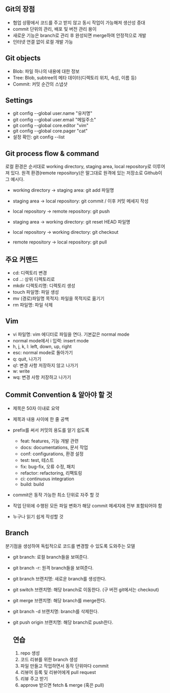 ## Git의 장점
- 협업 상황에서 코드를 주고 받지 않고 동시 작업이 가능해져 생산성 증대
- commit 단위의 관리, 배포 및 버전 관리 용이
- 새로운 기능은 branch로 관리 후 완성되면 merge하여 안정적으로 개발
- 인터넷 연결 없이 로컬 개발 가능

## Git objects
- Blob: 파일 하나의 내용에 대한 정보
- Tree: Blob, subtree의 메타 데이터(디렉토리 위치, 속성, 이름 등)
- Commit: 커밋 순간의 스냅샷

## Settings
- git config --global user.name "유저명"
- git config --global user.email "메일주소"
- git config --global core.editor "vim"
- git config --global core.pager "cat"
- 설정 확인: git config --list

## Git process flow & command
로컬 환경은 순서대로 working directory, staging area, local repository로 이루어져 있다. 
원격 환경(remote repository)은 말그대로 원격에 있는 저장소로 Github이 그 예시다.
- working directory -> staging area: git add 파일명
- staging area -> local repository: git commit / 이후 커밋 메세지 작성
- local repository -> remote repository: git push

- staging area -> working directory: git reset HEAD 파일명
- local repository -> working directory: git checkout
- remote repository -> local repository: git pull

## 주요 커맨드
- cd: 디렉토리 변경
- cd ..: 상위 디렉토리로
- mkdir 디렉토리명: 디렉토리 생성
- touch 파일명: 파일 생성
- mv (경로)파일명 목적지: 파일을 목적지로 옮기기
- rm 파일명: 파일 삭제

## Vim
- vi 파일명: vim 에디터로 파일을 연다. 기본값은 normal mode
- normal mode에서 i 입력: insert mode
- h, j, k, l: left, down, up, right
- esc: normal mode로 돌아가기
- q: quit, 나가기
- q!: 변경 사항 저장하지 않고 나가기
- w: write
- wq: 변경 사항 저장하고 나가기

## Commit Convention & 알아야 할 것
- 제목은 50자 이내로 요약
- 제목과 내용 사이에 한 줄 공백
- prefix를 써서 커밋의 용도를 알기 쉽도록
  - feat: features, 기능 개발 관련
  - docs: documentations, 문서 작업
  - conf: configurations, 환경 설정
  - test: test, 테스트
  - fix: bug-fix, 오류 수정, 패치
  - refactor: refactoring, 리팩토링
  - ci: continuous integration
  - build: build

- commit은 동작 가능한 최소 단위로 자주 할 것
- 작업 단위에 수행된 모든 파일 변화가 해당 commit 메세지에 전부 포함되어야 함
- 누구나 읽기 쉽게 작성할 것

## Branch
분기점을 생성하여 독립적으로 코드를 변경할 수 있도록 도와주는 모델
- git branch: 로컬 branch들을 보여준다.
- git branch -r: 원격 branch들을 보여준다.
- git branch 브랜치명: 새로운 branch를 생성한다.
- git switch 브랜치명: 해당 branch로 이동한다. (구 버전 git에서는 checkout)
- git merge 브랜치명: 해당 branch를 merge한다.
- git branch -d 브랜치명: branch를 삭제한다.
- git push origin 브랜치명: 해당 branch로 push한다.

  ## 연습
  1. repo 생성
  2. 코드 리뷰를 위한 branch 생성
  3. 파일 만들고 작업하면서 동작 단위마다 commit
  4. 리뷰어 등록 및 리뷰어에게 pull request
  5. 리뷰 주고 받기
  6. approve 받으면 fetch & merge (혹은 pull)

